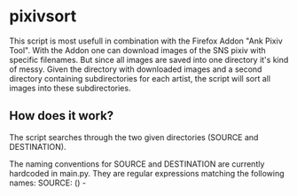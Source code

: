 # pixivsort

This script is most usefull in combination with the Firefox Addon "Ank Pixiv Tool".
With the Addon one can download images of the SNS pixiv with specific filenames.
But since all images are saved into one directory it's kind of messy.
Given the directory with downloaded images 
and a second directory containing subdirectories for each artist,
the script will sort all images into these subdirectories.

## How does it work?
The script searches through the two given directories (SOURCE and DESTINATION).
    
The naming conventions for SOURCE and DESTINATION are currently hardcoded in
main.py. They are regular expressions matching the following names:
SOURCE:
    (<artist id>) <artist> - <title>.<extension>
    or for directories:
    (<artist id>) <artist> - <title>
DESTINATION:
    <artist> (<artist id>)
        
If you wish to use different naming conventions please change those two
regular expressions.
    
## How to use it?
To run the script, start main.py with source and destination paths:

    `python pixivsort.py /path/to/source /path/to/destination`